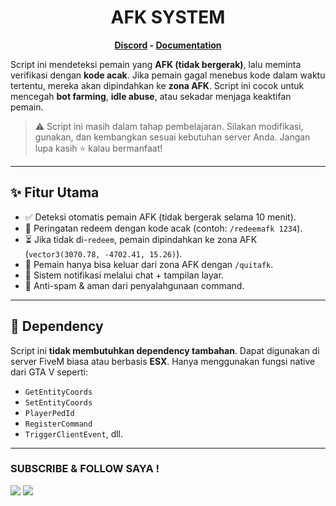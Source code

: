 <h1 align='center'>AFK SYSTEM</a></h1><p align='center'><b><a href='https://discord.gg/gn5a6z97Tc'>Discord</a> - <a href=''>Documentation</a></b></h5>

Script ini mendeteksi pemain yang **AFK (tidak bergerak)**, lalu meminta verifikasi dengan **kode acak**. Jika pemain gagal menebus kode dalam waktu tertentu, mereka akan dipindahkan ke **zona AFK**. Script ini cocok untuk mencegah **bot farming**, **idle abuse**, atau sekadar menjaga keaktifan pemain.

> ⚠️ Script ini masih dalam tahap pembelajaran. Silakan modifikasi, gunakan, dan kembangkan sesuai kebutuhan server Anda. Jangan lupa kasih ⭐ kalau bermanfaat!

---

## ✨ Fitur Utama

- ✅ Deteksi otomatis pemain AFK (tidak bergerak selama 10 menit).
- 🔐 Peringatan redeem dengan kode acak (contoh: `/redeemafk 1234`).
- ⏳ Jika tidak di-`redeem`, pemain dipindahkan ke zona AFK (`vector3(3070.78, -4702.41, 15.26)`).
- 🔁 Pemain hanya bisa keluar dari zona AFK dengan `/quitafk`.
- 💬 Sistem notifikasi melalui chat + tampilan layar.
- 🧠 Anti-spam & aman dari penyalahgunaan command.

---

## 🧱 Dependency

Script ini **tidak membutuhkan dependency tambahan**. Dapat digunakan di server FiveM biasa atau berbasis **ESX**. Hanya menggunakan fungsi native dari GTA V seperti:

- `GetEntityCoords`
- `SetEntityCoords`
- `PlayerPedId`
- `RegisterCommand`
- `TriggerClientEvent`, dll.

---
### SUBSCRIBE & FOLLOW SAYA !
<p>
    <a href="https://www.youtube.com/channel/UCme204gftypglXk2vJiInhA" target="blank"><img src="https://img.shields.io/badge/YOUTUBE%3A-ACAM%20NATAKENSHI-red" /></a>
    <img src="https://img.shields.io/youtube/channel/subscribers/UCme204gftypglXk2vJiInhA?style=social" /><br>
</p>
